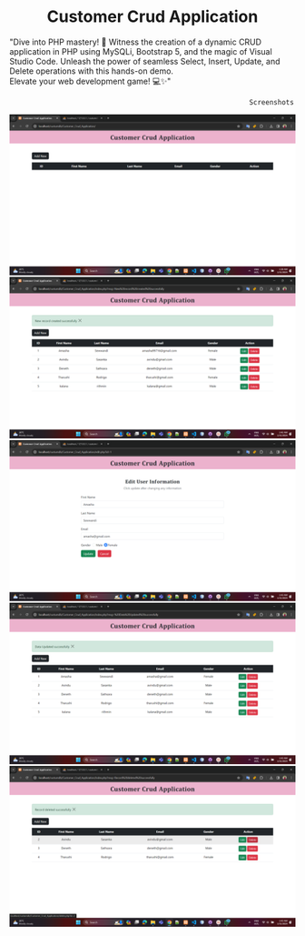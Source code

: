 <h1 align ="center"> Customer Crud Application</h1>

<space>"Dive into PHP mastery! 🚀 Witness the creation of a dynamic CRUD application in PHP using MySQLi, Bootstrap 5, and the magic of Visual Studio Code. 
Unleash the power of seamless Select, Insert, Update, and Delete operations with this hands-on demo.<br> 
Elevate your web development game! 💻✨"
</html>



                                                               Screenshots


![images](images/1.png)
![images](images/2.png)
![images](images/3.png)
![images](images/4.png)
![images](images/5.png)
